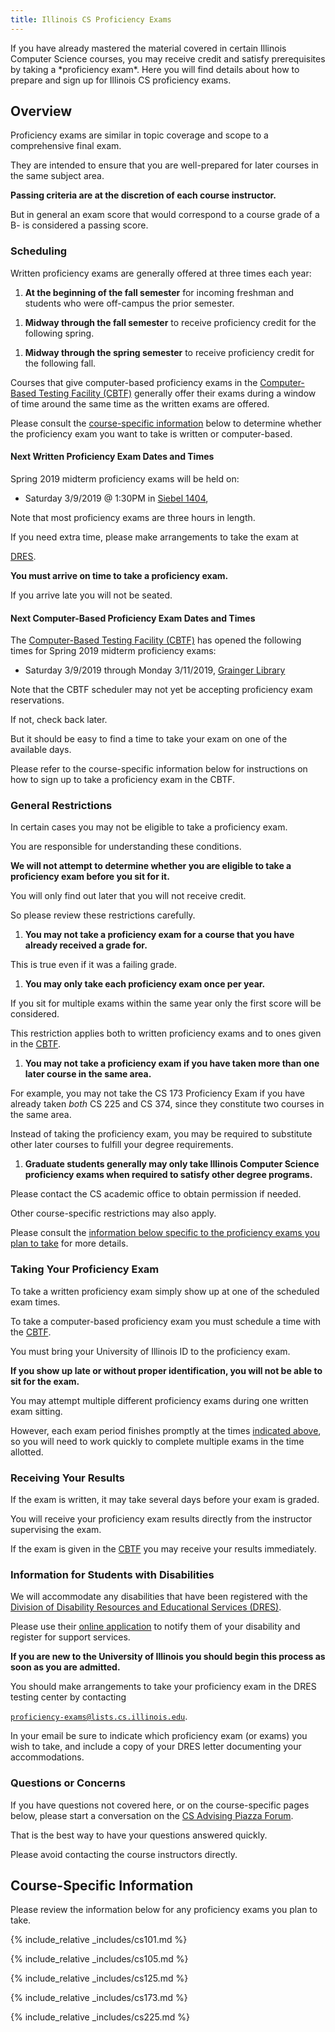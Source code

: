 ```yaml
---
title: Illinois CS Proficiency Exams
---
```


<p class="lead" markdown="1">
<!--- -->
If you have already mastered the material covered in certain Illinois Computer Science
courses, you may receive credit and satisfy prerequisites by taking a
*proficiency exam*.
<!--- -->
Here you will find details about how to prepare and sign up for Illinois CS
proficiency exams.
<!--- -->
</p>

## <a name="overview" class="anchor"></a> Overview

Proficiency exams are similar in topic coverage and scope to a comprehensive
final exam.
<!--- -->
They are intended to ensure that you are well-prepared for later courses in the
same subject area.
<!--- -->
**Passing criteria are at the discretion of each course instructor.**
<!--- -->
But in general an exam score that would correspond to a course grade of a B- is
considered a passing score.

### <a name="scheduling" class="anchor"></a> Scheduling

Written proficiency exams are generally offered at three times each year:

1. **At the beginning of the fall semester** for incoming freshman and students
    who were off-campus the prior semester.
<!--- -->
1. **Midway through the fall semester** to receive proficiency credit for the
following spring.
<!--- -->
1. **Midway through the spring semester** to receive proficiency credit for the
   following fall.

Courses that give computer-based proficiency exams in the [Computer-Based
Testing Facility (CBTF)](https://cbtf.engr.illinois.edu/) generally offer their exams
during a window of time around the same time as the written exams are offered.
<!--- -->
Please consult the [course-specific information](#courses) below to determine
whether the proficiency exam you want to take is written or computer-based.

#### <a name="next" class="anchor"></a> Next Written Proficiency Exam Dates and Times

Spring 2019 midterm proficiency exams will be held on:

* Saturday 3/9/2019 @ 1:30PM in [Siebel 1404](https://goo.gl/fQwnq2),

Note that most proficiency exams are three hours in length.
<!--- -->
If you need extra time, please make arrangements to take the exam at
<!--- -->
[DRES](https://www.disability.illinois.edu/).
<!---
If you would like to take multiple exams, please attend both written exam
sessions.
-->

**You must arrive on time to take a proficiency exam.**
<!--- -->
If you arrive late you will not be seated.

#### <a name="next-cbtf" class="anchor"></a> Next Computer-Based Proficiency Exam Dates and Times

The [Computer-Based Testing Facility (CBTF)](https://cbtf.engr.illinois.edu/) has opened the
following times for Spring 2019 midterm proficiency exams:

* Saturday 3/9/2019 through Monday 3/11/2019, [Grainger Library](https://goo.gl/QuNQ9V)

Note that the CBTF scheduler may not yet be accepting proficiency exam
reservations.
<!--- -->
If not, check back later.
<!--- -->
But it should be easy to find a time to take your exam on one of the available
days.

<!--**Note that we will do another round of computerized tests at the beginning of
<!--the Spring 2019 semester.**
<!--<!--- -->
<!--But you are encouraged to take your proficiency exam now if you are prepared.
<!--<!--- -->
<!--The earlier you take it, the earlier the CS advising staff can provide you with
<!--overrides so that you can register for courses that require that prerequisite. -->

Please refer to the course-specific information below for instructions on how to sign up
to take a proficiency exam in the CBTF.

### <a name="restrictions" class="anchor"></a> General Restrictions

In certain cases you may not be eligible to take a proficiency exam.
<!--- -->
You are responsible for understanding these conditions.
<!--- -->
**We will not attempt to determine whether you are eligible to take a
proficiency exam before you sit for it.**
<!--- -->
You will only find out later that you will not receive credit.
<!--- -->
So please review these restrictions carefully.

1. **You may not take a proficiency exam for a course that you have already
received a grade for.**
<!--- -->
This is true even if it was a failing grade.
<!--- -->
1. **You may only take each proficiency exam once per year.**
<!--- -->
If you sit for multiple exams within the same year only the first score
will be considered.
<!--- -->
This restriction applies both to written proficiency exams and to ones given in
the [CBTF](https://cbtf.engr.illinois.edu/).
<!--- -->
1. **You may not take a proficiency exam if you have taken more than one later
course in the same area.**
<!--- -->
For example, you may not take the CS 173 Proficiency Exam if you have already
taken *both* CS 225 and CS 374, since they constitute two courses in the same area.
<!--- -->
Instead of taking the proficiency exam, you may be required to substitute other
later courses to fulfill your degree requirements.
<!--- -->
1. **Graduate students generally may only take Illinois Computer Science proficiency exams when
required to satisfy other degree programs.**
<!--- -->
Please contact the CS academic office to obtain permission if needed.

Other course-specific restrictions may also apply.
<!--- -->
Please consult the [information below specific to the proficiency exams you plan
to take](#courses) for more details.

### <a name="taking" class="anchor"></a> Taking Your Proficiency Exam

To take a written proficiency exam simply show up at one of the scheduled exam
times.
<!--- -->
To take a computer-based proficiency exam you must schedule a time with the
[CBTF](https://cbtf.engr.illinois.edu/).
<!--- -->
You must bring your University of Illinois ID to the proficiency exam.
<!--- -->
**If you show up late or without proper identification, you will not be able to
sit for the exam.**

You may attempt multiple different proficiency exams during one written exam
sitting.
<!--- -->
However, each exam period finishes promptly at the times [indicated
above](#next), so you will need to work quickly to complete multiple exams in
the time allotted.

### <a name="results" class="anchor"></a> Receiving Your Results

If the exam is written, it may take several days before your exam is graded.
<!--- -->
You will receive your proficiency exam results directly from the instructor
supervising the exam.
<!--- -->
If the exam is given in the [CBTF](https://cbtf.engr.illinois.edu/) you may receive your results
immediately.

### <a name="disabilities" class="anchor"></a> Information for Students with Disabilities

We will accommodate any disabilities that have been registered with the [Division
of Disability Resources and Educational Services
(DRES)](https://www.disability.illinois.edu/).
<!--- -->
Please use their [online
application](https://www.disability.illinois.edu/node/add/application-for-dres-services)
to notify them of your disability and register for support services.
<!--- -->
**If you are new to the University of Illinois you should begin this process as
soon as you are admitted.**

You should make arrangements to take your proficiency exam in the DRES testing
center by contacting
<!--- -->
[<code>proficiency&#8209;exams@lists.cs.illinois.edu</code>](mailto:proficiency-exams@lists.cs.illinois.edu).
<!--- -->
In your email be sure to indicate which proficiency exam (or exams) you wish to
take, and include a copy of your DRES letter documenting your accommodations.

### <a name="questions" class="anchor"></a> Questions or Concerns

If you have questions not covered here, or on the course-specific pages below,
please start a conversation on the [CS Advising Piazza
Forum](https://piazza.com/illinois/other/csadvising/home).
<!--- -->
That is the best way to have your questions answered quickly.
<!--- -->
Please avoid contacting the course instructors directly.

## <a name="courses" class="anchor"></a> Course-Specific Information

Please review the information below for any proficiency exams you plan to take.

{% include_relative _includes/cs101.md %}

{% include_relative _includes/cs105.md %}

{% include_relative _includes/cs125.md %}

{% include_relative _includes/cs173.md %}

{% include_relative _includes/cs225.md %}
